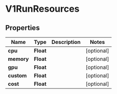 

# V1RunResources

## Properties

Name | Type | Description | Notes
------------ | ------------- | ------------- | -------------
**cpu** | **Float** |  |  [optional]
**memory** | **Float** |  |  [optional]
**gpu** | **Float** |  |  [optional]
**custom** | **Float** |  |  [optional]
**cost** | **Float** |  |  [optional]




